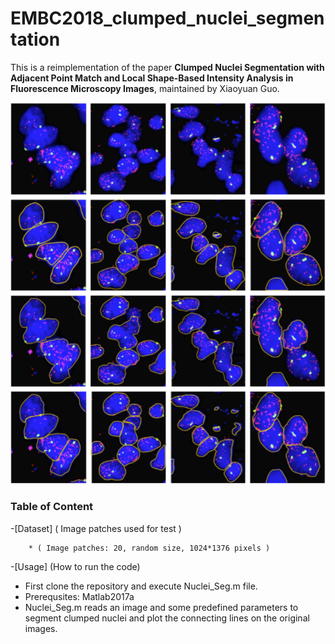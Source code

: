 # EMBC2018_clumped_nuclei_segmentation
This is a reimplementation of the paper **Clumped Nuclei Segmentation with Adjacent Point Match and Local Shape-Based Intensity Analysis in Fluorescence Microscopy Images**, maintained by Xiaoyuan Guo.

![png](https://github.com/XiaoyuanGuo/EMBC2018_clumped_nuclei_segmentation/blob/master/Data/results.png)

### Table of Content

-[Dataset] ( Image patches used for test )

        * ( Image patches: 20, random size, 1024*1376 pixels )

-[Usage] (How to run the code)

 * First clone the repository and execute Nuclei_Seg.m file.
 *  Prerequsites: Matlab2017a
 * Nuclei_Seg.m reads an image and some predefined parameters to segment clumped  nuclei and plot the connecting lines on the original images.
